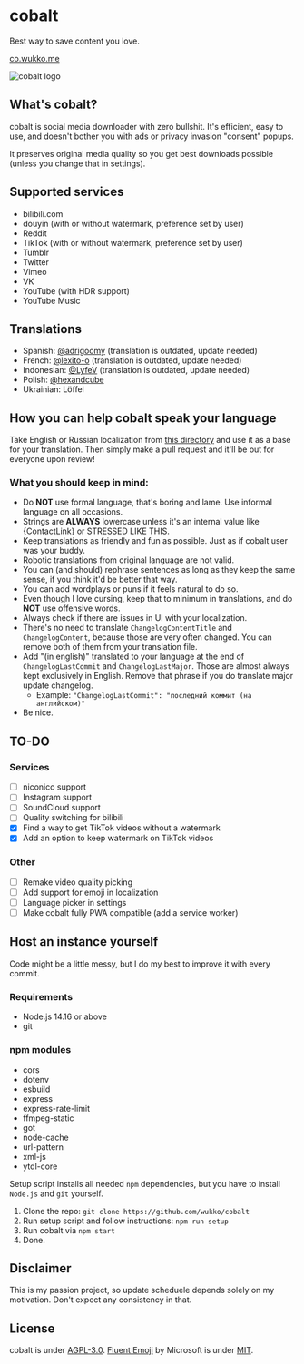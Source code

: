 # cobalt
Best way to save content you love.

[co.wukko.me](https://co.wukko.me/)

![cobalt logo](https://raw.githubusercontent.com/wukko/cobalt/current/src/front/icons/wide.png "cobalt logo")

## What's cobalt?
cobalt is social media downloader with zero bullshit. It's efficient, easy to use, and doesn't bother you with ads or privacy invasion "consent" popups.

It preserves original media quality so you get best downloads possible (unless you change that in settings).

## Supported services
- bilibili.com
- douyin (with or without watermark, preference set by user)
- Reddit
- TikTok (with or without watermark, preference set by user)
- Tumblr
- Twitter
- Vimeo
- VK
- YouTube (with HDR support)
- YouTube Music

## Translations
- Spanish: [@adrigoomy](https://github.com/adrigoomy) (translation is outdated, update needed)
- French: [@lexito-o](https://github.com/lexito-o) (translation is outdated, update needed)
- Indonesian: [@LyfeV](https://github.com/LyfeV) (translation is outdated, update needed)
- Polish: [@hexandcube](https://github.com/hexandcube)
- Ukrainian: Löffel

## How you can help cobalt speak your language
Take English or Russian localization from [this directory](https://github.com/wukko/cobalt/tree/current/src/localization/languages) and use it as a base for your translation. Then simply make a pull request and it'll be out for everyone upon review!

### What you should keep in mind:
- Do **NOT** use formal language, that's boring and lame. Use informal language on all occasions.
- Strings are **ALWAYS** lowercase unless it's an internal value like {ContactLink} or STRESSED LIKE THIS.
- Keep translations as friendly and fun as possible. Just as if cobalt user was your buddy.
- Robotic translations from original language are not valid.
- You can (and should) rephrase sentences as long as they keep the same sense, if you think it'd be better that way.
- You can add wordplays or puns if it feels natural to do so.
- Even though I love cursing, keep that to minimum in translations, and do **NOT** use offensive words.
- Always check if there are issues in UI with your localization.
- There's no need to translate `ChangelogContentTitle` and `ChangelogContent`, because those are very often changed. You can remove both of them from your translation file.
- Add "(in english)" translated to your language at the end of `ChangelogLastCommit` and `ChangelogLastMajor`. Those are almost always kept exclusively in English. Remove that phrase if you do translate major update changelog.
    - Example: `"ChangelogLastCommit": "последний коммит (на английском)"`
- Be nice.

## TO-DO

### Services
- [ ] niconico support
- [ ] Instagram support
- [ ] SoundCloud support
- [ ] Quality switching for bilibili
- [x] Find a way to get TikTok videos without a watermark
- [x] Add an option to keep watermark on TikTok videos

### Other
- [ ] Remake video quality picking
- [ ] Add support for emoji in localization
- [ ] Language picker in settings
- [ ] Make cobalt fully PWA compatible (add a service worker)

## Host an instance yourself
Code might be a little messy, but I do my best to improve it with every commit.

### Requirements
- Node.js 14.16 or above
- git

### npm modules
- cors
- dotenv
- esbuild
- express
- express-rate-limit
- ffmpeg-static
- got
- node-cache
- url-pattern
- xml-js
- ytdl-core

Setup script installs all needed `npm` dependencies, but you have to install `Node.js` and `git` yourself.

1. Clone the repo: `git clone https://github.com/wukko/cobalt`
2. Run setup script and follow instructions: `npm run setup`
3. Run cobalt via `npm start`
4. Done.

## Disclaimer
This is my passion project, so update scheduele depends solely on my motivation. Don't expect any consistency in that.

## License
cobalt is under [AGPL-3.0](https://github.com/wukko/cobalt/blob/current/LICENSE).
[Fluent Emoji](https://github.com/microsoft/fluentui-emoji) by Microsoft is under [MIT](https://github.com/microsoft/fluentui-emoji/blob/main/LICENSE).
